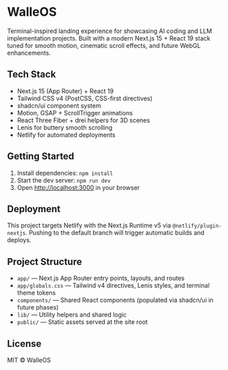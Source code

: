 # WalleOS

Terminal-inspired landing experience for showcasing AI coding and LLM implementation projects. Built with a modern Next.js 15 + React 19 stack tuned for smooth motion, cinematic scroll effects, and future WebGL enhancements.

## Tech Stack
- Next.js 15 (App Router) + React 19
- Tailwind CSS v4 (PostCSS, CSS-first directives)
- shadcn/ui component system
- Motion, GSAP + ScrollTrigger animations
- React Three Fiber + drei helpers for 3D scenes
- Lenis for buttery smooth scrolling
- Netlify for automated deployments

## Getting Started
1. Install dependencies: `npm install`
2. Start the dev server: `npm run dev`
3. Open [http://localhost:3000](http://localhost:3000) in your browser

## Deployment
This project targets Netlify with the Next.js Runtime v5 via `@netlify/plugin-nextjs`. Pushing to the default branch will trigger automatic builds and deploys.

## Project Structure
- `app/` — Next.js App Router entry points, layouts, and routes
- `app/globals.css` — Tailwind v4 directives, Lenis styles, and terminal theme tokens
- `components/` — Shared React components (populated via shadcn/ui in future phases)
- `lib/` — Utility helpers and shared logic
- `public/` — Static assets served at the site root

## License
MIT © WalleOS
